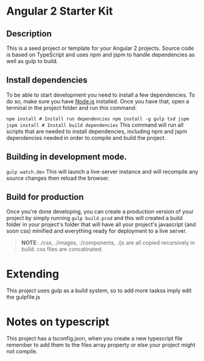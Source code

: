 # Angular 2 Starter Kit

## Description 

This is a seed project or template for your Angular 2 projects. Source code is based on TypeScript and uses npm and jspm to handle dependencies as well as gulp to build. 

## Install dependencies

To be able to start development you need to install a few dependencies. To do so, make sure you have [Node.js](http://nodejs.org) installed. Once you have that, open a terminal in the project folder and run this command:

`
npm install # Install run dependencies
npm install -g gulp tsd jspm
jspm install # Install build dependencies
`
This command will run all scripts that are needed to install dependencies, including npm and jspm dependencies needed in order to compile and build the project.

## Building in development mode.

`gulp watch.dev` This will launch a live-server instance and will recompile any source changes then reload the browser.

## Build for production

Once you're done developing, you can create a production version of your project by simply running `gulp build.prod` and this will created a build folder in your project's folder that will have all your project's javascript (and soon css) minified and everything ready for deployment to a live server.

> **NOTE**: ./css, ./images, ./components, ./js are all copied recursively in build. css files are concatinated.

# Extending

This project uses gulp as a build system, so to add more taskss imply edit the gulpfile.js

# Notes on typescript 

This project has a tsconfig.json, when you create a new typescript file remember to add them to the files array property or else your project might not compile.
